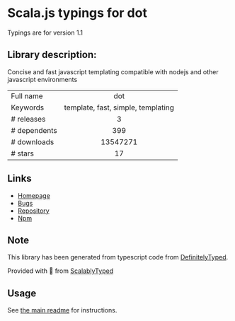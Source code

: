 
# Scala.js typings for dot

Typings are for version 1.1

## Library description:
Concise and fast javascript templating compatible with nodejs and other javascript environments

|                    |                 |
| ------------------ | :-------------: |
| Full name          | dot |
| Keywords           | template, fast, simple, templating |
| # releases         | 3 |
| # dependents       | 399 |
| # downloads        | 13547271 |
| # stars            | 17 |

## Links
- [Homepage](http://github.com/olado/doT)
- [Bugs](https://github.com/olado/doT/issues)
- [Repository](https://github.com/olado/doT)
- [Npm](https://www.npmjs.com/package/dot)
    


## Note
This library has been generated from typescript code from [DefinitelyTyped](https://definitelytyped.org).

Provided with :purple_heart: from [ScalablyTyped](https://github.com/oyvindberg/ScalablyTyped)

## Usage
See [the main readme](../../readme.md) for instructions.


